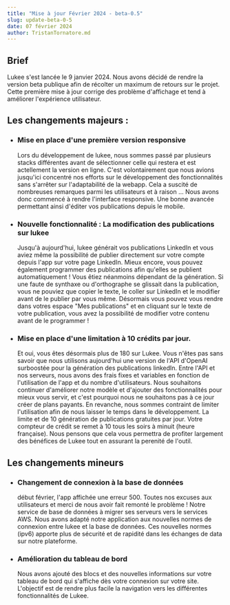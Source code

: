 ```yaml
---
title: "Mise à jour Février 2024 - beta-0.5"
slug: update-beta-0-5
date: 07 février 2024
author: TristanTornatore.md
---
```


## Brief

Lukee s'est lancée le 9 janvier 2024.
Nous avons décidé de rendre la version beta publique afin de récolter un maximum de retours sur le projet.
Cette première mise à jour corrige des problème d'affichage et tend à améliorer l'expérience utilisateur.

## Les changements majeurs :

- ### Mise en place d'une première version responsive
  Lors du développement de lukee, nous sommes passé par plusieurs stacks différentes avant de sélectionner celle qui restera et est actellement la version en ligne. C'est volontairement que nous avions jusqu'ici concentré nos efforts sur le développement des fonctionnalités sans s'arrêter sur l'adaptabilité de la webapp. Cela a suscité de nombreuses remarques parmi les utilisateurs et à raison ... Nous avons donc commencé à rendre l'interface responsive. Une bonne avancée permettant ainsi d'éditer vos publications depuis le mobile.
- ### Nouvelle fonctionnalité : La modification des publications sur lukee
  Jusqu'à aujourd'hui, lukee générait vos publications LinkedIn et vous aviez même la possibilité de publier directement sur votre compte depuis l'app sur votre page LinkedIn. Mieux encore, vous pouvez également programmer des publications afin qu'elles se publient automatiquement ! Vous êtiez néanmoins dépendant de la génération. Si une faute de synthaxe ou d'orthographe se glissait dans la publication, vous ne pouviez que copier le texte, le coller sur LinkedIn et le modifier avant de le publier par vous même. Désormais vous pouvez vous rendre dans votres espace "Mes publications" et en cliquant sur le texte de votre publication, vous avez la possibilité de modifier votre contenu avant de le programmer !
- ### Mise en place d'une limitation à 10 crédits par jour.
  Et oui, vous êtes désormais plus de 180 sur Lukee. Vous n'êtes pas sans savoir que nous utilisons aujourd'hui une version de l'API d'OpenAI surboostée pour la génération des publications linkedIn. Entre l'API et nos serveurs, nous avons des frais fixes et variables en fonction de l'utilisation de l'app et du nombre d'utilisateurs. Nous souhaitons continuer d'améliorer notre modèle et d'ajouter des fonctionnalités pour mieux vous servir, et c'est pourquoi nous ne souhaitons pas à ce jour créer de plans payants. En revanche, nous sommes contraint de limiter l'utilisation afin de nous laisser le temps dans le développement. La limite et de 10 génération de publications gratuites par jour. Votre compteur de crédit se remet à 10 tous les soirs à minuit (heure française). Nous pensons que cela vous permettra de profiter largement des bénéfices de Lukee tout en assurant la perenité de l'outil.

## Les changements mineurs

- ### Changement de connexion à la base de données
  début février, l'app affichée une erreur 500. Toutes nos excuses aux utilisateurs et merci de nous avoir fait remonté le problème ! Notre service de base de données à migrer ses serveurs vers le services AWS. Nous avons adapté notre application aux nouvelles normes de connexion entre lukee et la base de données. Ces nouvelles normes (ipv6) apporte plus de sécurité et de rapidité dans les échanges de data sur notre plateforme.
- ### Amélioration du tableau de bord
  Nous avons ajouté des blocs et des nouvelles informations sur votre tableau de bord qui s'affiche dès votre connexion sur votre site. L'objectif est de rendre plus facile la navigation vers les différentes fonctionnalités de Lukee.
